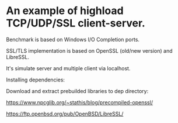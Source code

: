 # An example of highload TCP/UDP/SSL client-server.

Benchmark is based on Windows I/O Completion ports.

SSL/TLS implementation is based on OpenSSL (old/new version) and LibreSSL.

It's simulate server and multiple client via localhost.


Installing dependencies:

Download and extract prebuilded libraries to dep directory:

https://www.npcglib.org/~stathis/blog/precompiled-openssl/

https://ftp.openbsd.org/pub/OpenBSD/LibreSSL/
